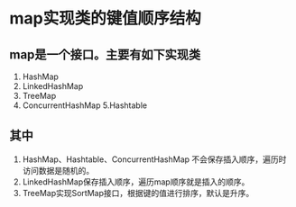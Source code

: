 # map实现类的键值顺序结构

## map是一个接口。主要有如下实现类

1. HashMap
2. LinkedHashMap
3. TreeMap
4. ConcurrentHashMap
5.Hashtable

## 其中 
1. HashMap、Hashtable、ConcurrentHashMap 不会保存插入顺序，遍历时访问数据是随机的。
2. LinkedHashMap保存插入顺序，遍历map顺序就是插入的顺序。
3. TreeMap实现SortMap接口，根据键的值进行排序，默认是升序。

